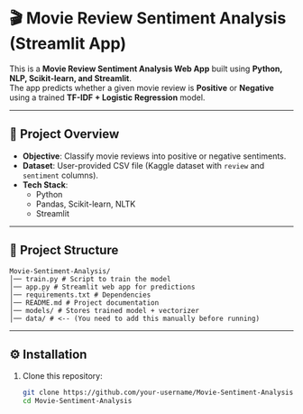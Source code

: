 # 🎬 Movie Review Sentiment Analysis (Streamlit App)

This is a **Movie Review Sentiment Analysis Web App** built using **Python, NLP, Scikit-learn, and Streamlit**.  
The app predicts whether a given movie review is **Positive** or **Negative** using a trained **TF-IDF + Logistic Regression** model.  

---

## 📌 Project Overview
- **Objective**: Classify movie reviews into positive or negative sentiments.  
- **Dataset**: User-provided CSV file (Kaggle dataset with `review` and `sentiment` columns).  
- **Tech Stack**:  
  - Python  
  - Pandas, Scikit-learn, NLTK  
  - Streamlit  

---

## 📂 Project Structure
```
Movie-Sentiment-Analysis/
│── train.py # Script to train the model
│── app.py # Streamlit web app for predictions
│── requirements.txt # Dependencies
│── README.md # Project documentation
│── models/ # Stores trained model + vectorizer
│── data/ # <-- (You need to add this manually before running)
```

---

## ⚙️ Installation
1. Clone this repository:
   ```bash
   git clone https://github.com/your-username/Movie-Sentiment-Analysis.git
   cd Movie-Sentiment-Analysis
   ```
   

